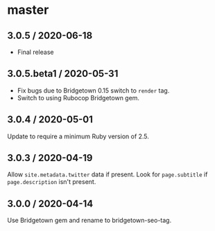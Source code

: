 # master

## 3.0.5  / 2020-06-18

* Final release

## 3.0.5.beta1 / 2020-05-31

* Fix bugs due to Bridgetown 0.15 switch to `render` tag.
* Switch to using Rubocop Bridgetown gem.

## 3.0.4 / 2020-05-01

Update to require a minimum Ruby version of 2.5.

## 3.0.3 / 2020-04-19

Allow `site.metadata.twitter` data if present. Look for `page.subtitle` if
`page.description` isn't present.

## 3.0.0 / 2020-04-14

Use Bridgetown gem and rename to bridgetown-seo-tag.
